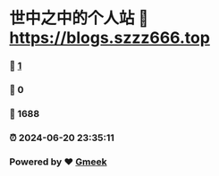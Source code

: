 # 世中之中的个人站 :link: https://blogs.szzz666.top 
### :page_facing_up: [1](https://blogs.szzz666.top/tag.html) 
### :speech_balloon: 0 
### :hibiscus: 1688 
### :alarm_clock: 2024-06-20 23:35:11 
### Powered by :heart: [Gmeek](https://github.com/Meekdai/Gmeek)
